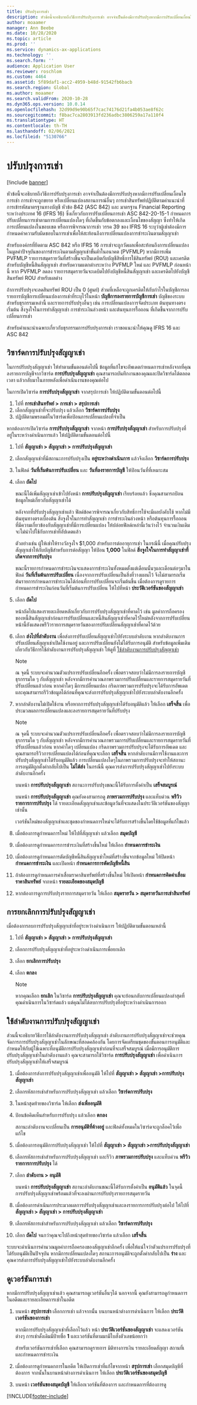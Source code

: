 ```yaml
---
title: ปรับปรุงการเช่า
description: หัวข้อนี้จะอธิบายถึงวิธีการปรับปรุงการเช่า อาจจำเป็นต้องมีการปรับปรุงหากมีการปรับเปลี่ยนเงื่อนไขการเช่า การเช่าจะถูกขยาย หรือเปลี่ยนแปลงสถานการณ์อื่นๆ
author: moaamer
manager: Ann Beebe
ms.date: 10/28/2020
ms.topic: article
ms.prod: ''
ms.service: dynamics-ax-applications
ms.technology: ''
ms.search.form: ''
audience: Application User
ms.reviewer: roschlom
ms.custom: 4464
ms.assetid: 5f89daf1-acc2-4959-b48d-91542fb6bacb
ms.search.region: Global
ms.author: moaamer
ms.search.validFrom: 2020-10-28
ms.dyn365.ops.version: 10.0.14
ms.openlocfilehash: 32d99d9e90b65f7cac74176d21fa4b053ae8f62c
ms.sourcegitcommit: f8bac7ca2803913fd236adbc3806259a17a110f4
ms.translationtype: HT
ms.contentlocale: th-TH
ms.lasthandoff: 02/06/2021
ms.locfileid: "5130766"
---
```

# <a name="adjust-leases"></a>ปรับปรุงการเช่า

[!include [banner](../includes/banner.md)]

หัวข้อนี้จะอธิบายถึงวิธีการปรับปรุงการเช่า อาจจำเป็นต้องมีการปรับปรุงหากมีการปรับเปลี่ยนเงื่อนไขการเช่า การเช่าจะถูกขยาย หรือเปลี่ยนแปลงสถานการณ์อื่นๆ การเช่าสินทรัพย์ปฏิบัติตามคำแนะนำที่การเข้ารหัสมาตรฐานทางบัญชี หัวข้อ 842 (ASC 842) และ มาตรฐาน Financial Reporting ระหว่างประเทศ 16 (IFRS 16) ซึ่งเกี่ยวกับการปรับเปลี่ยนการเช่า ASC 842-20-15-1 กำหนดการปรับเปลี่ยนการเช่าตามการเปลี่ยนแปลงใดๆ ที่เกิดขึ้นกับข้อตกลงและเงื่อนไขของสัญญา ซึ่งทำให้เกิดการเปลี่ยนแปลงในขอบเขต หรือการพิจารณาการเช่า วรรค 39 ของ IFRS 16 ระบุว่าผู้เช่าต้องมีการกำหนดค่าความรับผิดชอบในการเช่าเพื่อให้สะท้อนถึงการเปลี่ยนแปลงการชำระเงินตามสัญญาเช่า

สำหรับองค์กรที่ยึดตาม ASC 842 หรือ IFRS 16 การเช่าจะถูกวัดผลเพื่อสะท้อนถึงการเปลี่ยนแปลงในมูลค่าปัจจุบันของการชำระเงินตามสัญญาเช่าขั้นต่ำในอนาคต (PVFMLP) หากมีการเพิ่ม PVFMLP รายการสมุดรายวันที่สร้างขึ้นจะเป็นเดบิตกับบัญชีสิทธิ์การใช้สินทรัพย์ (ROU) และเครดิตสำหรับบัญชีหนี้สินสัญญาเช่า สำหรับความแตกต่างระหว่าง PVFMLP ใหม่ และ PVFMLP ก่อนหน้านี้ หาก PVFMLP ลดลง รายการสมุดรายวันจะเดบิตไปยังบัญชีหนี้สินสัญญาเช่า และเครดิตไปยังบัญชีสินทรัพย์ ROU สำหรับผลต่าง

ถ้าการปรับปรุงจะลดสินทรัพย์ ROU เป็น 0 (ศูนย์) ส่วนที่เหลือจะถูกเครดิตให้กับกำไรในบัญชีการลงรายการบัญชีการเปลี่ยนแปลงการเช่าที่ระบุไว้ในหน้า **บัญชีการลงรายการบัญชีการเช่า** บัญชีของระบบสำหรับธุรกรรมเหล่านี้ และรายการปรับปรุงอื่นๆ เช่น การเปลี่ยนแปลงการจัดประเภท ต้นทุนทางตรงเริ่มต้น สิ่งจูงใจในการทำสัญญาเช่า การชำระเงินล่วงหน้า และต้นทุนการรื้อถอน ที่เกิดขึ้นจากการปรับเปลี่ยนการเช่า

สำหรับคำแนะนำเฉพาะเกี่ยวกับธุรกรรมการปรับปรุงการเช่า เราขอแนะนำให้คุณดู IFRS 16 และ ASC 842

## <a name="lease-adjustment-wizard"></a>วิซาร์ดการปรับปรุงสัญญาเช่า

ในการปรับปรุงสัญญาเช่า ให้ทำตามขั้นตอนต่อไปนี้ ข้อมูลที่แก้ไขจะอัพเดตกำหนดการเช่าหลังจากที่คุณลงรายการบัญชีจากวิซาร์ด **การปรับปรุงสัญญาเช่า** คุณสามารถบันทึกงานของคุณและปิดวิซาร์ดได้ตลอดเวลา แล้วกลับมาในภายหลังเพื่อดำเนินงานของคุณต่อไป

ในการเปิดวิซาร์ด **การปรับปรุงสัญญาเช่า** จากสรุปการเช่า ให้ปฏิบัติตามขั้นตอนต่อไปนี้

1. ไปที่ **การเช่าสินทรัพย์ \> การเช่า \> สรุปการเช่า** 
2. เลือกสัญญาเช่าที่จะปรับปรุง แล้วเลือก **วิซาร์ดการปรับปรุง**
3. ปฏิบัติตามพรอมต์ในวิซาร์ดเพื่อป้อนการเปลี่ยนแปลงที่จำเป็น

หากต้องการเปิดวิซาร์ด **การปรับปรุงสัญญาเช่า** จากหน้า **การปรับปรุงสัญญาเช่า** สำหรับการปรับปรุงที่อยู่ในระหว่างดําเนินการแล้ว ให้ปฏิบัติตามขั้นตอนต่อไปนี้

1.  ไปที่ **สัญญาเช่า \> สัญญาเช่า \> การปรับปรุงสัญญาเช่า**
2.  เลือกสัญญาเช่าที่มีสถานะการปรับปรุงเป็น **อยู่ระหว่างดําเนินการ** แล้วจึงเลือก **วิซาร์ดการปรับปรุง**
3.  ในฟิลด์ **วันที่เริ่มต้นการปรับเปลี่ยน** และ **วันที่ลงรายการบัญชี** ให้ป้อนวันที่ที่เหมาะสม
4.  เลือก **ถัดไป**

    ขณะนี้ได้เพิ่มสัญญาเช่าเข้าไปยังหน้า **การปรับปรุงสัญญาเช่า** เรียบร้อยแล้ว ซึ่งคุณสามารถป้อนข้อมูลใหม่เกี่ยวกับสัญญาเช่าได้

    หลังจากที่ปรับปรุงสัญญาเช่าแล้ว ฟิลด์ข้อควรพิจารณาเกี่ยวกับสิทธิ์การใช้จะมีผลบังคับใช้ หากไม่มีต้นทุนทางตรงเบื้องต้น สิ่งจูงใจในการทำสัญญาเช่า การชำระเงินล่วงหน้า หรือต้นทุนการรื้อถอน ที่มีความเกี่ยวข้องกับสัญญาเช่าที่มีการเปลี่ยนแปลง ให้ปล่อยฟิลด์เหล่านี้เว้นว่างไว้ จำนวนเงินเดิมจะไม่นำไปใช้กับการเช่าที่อัปเดตแล้ว 

    ตัวอย่างเช่น ผู้ให้เช่าให้รางวัลจูงใจ $1,000 สำหรับการต่ออายุการเช่า ในกรณีนี้ เมื่อคุณปรับปรุงสัญญาเช่าให้กับบัญชีสำหรับการต่อสัญญา ให้ป้อน **1,000** ในฟิลด์ **สิ่งจูงใจในการทำสัญญาเช่าที่เกิดจากการปรับปรุง**

    ขณะนี้รายการกำหนดการชำระเงินจะแสดงการชำระเงินทั้งหมดตั้งแต่เดือนนั้นๆและเดือนต่อๆมาในฟิลด์ **วันที่เริ่มต้นการปรับเปลี่ยน** เนื่องจากการปรับเปลี่ยนเป็นสิ่งที่วางแผนไว้ จึงไม่สามารถเริ่มต้นรายการกำหนดการชำระเงินได้ก่อนที่การปรับเปลี่ยนจะเริ่มต้นขึ้น เมื่อต้องการดูรายการกำหนดการชำระเงินก่อนวันที่เริ่มต้นการปรับเปลี่ยน ให้ไปที่หน้า **ประวัติเวอร์ชันของสัญญาเช่า**

8.  เลือก **ถัดไป**

    หน้าถัดไปแสดงรายละเอียดหลักเกี่ยวกับการปรับปรุงสัญญาเช่าที่คาดไว้ เช่น มูลค่าการถือครองของหนี้สินสัญญาเช่าก่อนการปรับเปลี่ยนและหนี้สินสัญญาเช่าที่คาดไว้ใหม่หลังจากการปรับเปลี่ยน หน้านี้ยังแสดงพรีวิวรายการสมุดรายวันของการปรับเปลี่ยนสัญญาเช่าที่คาดไว้ด้วย

9.  เลือก **ส่งไปที่ลำดับงาน** เพื่อส่งการปรับเปลี่ยนสัญญาเช่าไปยังระบบลำดับงาน หากลำดับงานการปรับเปลี่ยนสัญญาเช่าเปิดใช้งานอยู่ และการปรับเปลี่ยนยังไม่ได้รับการอนุมัติ สำหรับข้อมูลเพิ่มเติมเกี่ยวกับวิธีการใช้ลำดับงานการปรับปรุงสัญญาเช่า ให้ดูที่ [ใช้ลำดับงานการปรับปรุงสัญญาเช่า](use-create-lease-wrkflw.md)

    > [!NOTE]
    > ณ จุดนี้ ระบบจะคํานวณตัวแปรการปรับเปลี่ยนอีกครั้ง เพื่อตรวจสอบว่าไม่มีการลงรายการบัญชีธุรกรรมใด ๆ กับสัญญาเช่า หลังจากมีการคํานวณภาพรวมการปรับเปลี่ยนและรายการสมุดรายวันที่ปรับเปลี่ยนแล้วก่อน หากค่าใดๆ มีการเปลี่ยนแปลง กริดภาพรวมการปรับปรุงจะได้รับการอัพเดต และคุณสามารถรีวิวข้อมูลได้ก่อนที่คุณจะส่งการปรับปรุงสัญญาเช่าไปยังระบบลำดับงานอีกครั้ง

10. หากลำดับงานไม่เปิดใช้งาน หรือหากการปรับปรุงสัญญาเช่าได้รับอนุมัติแล้ว ให้เลือก **เสร็จสิ้น** เพื่อประมวลผลการเปลี่ยนแปลงและลงรายการสมุดรายวันที่ปรับปรุง

    > [!NOTE] 
    > ณ จุดนี้ ระบบจะคํานวณตัวแปรการปรับเปลี่ยนอีกครั้ง เพื่อตรวจสอบว่าไม่มีการลงรายการบัญชีธุรกรรมใด ๆ กับสัญญาเช่า หลังจากมีการคํานวณภาพรวมการปรับเปลี่ยนและรายการสมุดรายวันที่ปรับเปลี่ยนแล้วก่อน หากค่าใดๆ เปลี่ยนแปลง กริดภาพรวมการปรับปรุงจะได้รับการอัพเดต และคุณสามารถรีวิวการเปลี่ยนแปลงได้ก่อนที่คุณจะเลือก **เสร็จสิ้น** หากลำดับงานมีการใช้งานและการปรับปรุงสัญญาเช่าได้รับอนุมัติแล้ว การเปลี่ยนแปลงใดๆในภาพรวมการปรับปรุงจะทําให้สถานะการอนุมัติถูกตั้งค่ากลับไปเป็น **ไม่ได้ส่ง** ในกรณีนี้ คุณควรส่งการปรับปรุงสัญญาเช่าไปยังระบบลำดับงานอีกครั้ง

    บนหน้า **การปรับปรุงสัญญาเช่า** สถานะการปรับปรุงขณะนี้ได้รับการตั้งค่าเป็น **เสร็จสมบูรณ์**

    บนหน้า **การปรับปรุงสัญญาเช่า** คุณยังคงสามารถดู **ภาพรวมการปรับปรุง** และแท็บด่วน **พรีวิวรายการการปรับปรุง** ได้ รายละเอียดสัญญาเช่าและข้อมูลวันที่จะแสดงในประวัติเวอร์ชันของสัญญาเช่านั้น

    เวอร์ชันใหม่ของสัญญาเช่าและชุดของกำหนดการใหม่จะได้รับการสร้างขึ้นโดยใช้ข้อมูลที่แก้ไขแล้ว 

13. เมื่อต้องการดูกำหนดการใหม่ ให้ไปที่สัญญาเช่า แล้วเลือก **สมุดบัญชี**
14. เมื่อต้องการดูกำหนดการการชำระเงินที่สร้างขึ้นใหม่ ให้เลือก **กำหนดการชำระเงิน**
15. เมื่อต้องการดูกำหนดการตัดบัญชีหนี้สินสัญญาเช่าใหม่ที่สร้างขึ้นจากข้อมูลใหม่ ให้ปิดหน้า **กำหนดการชำระเงิน** และเปิดหน้า **กำหนดการการตัดบัญชีหนี้สิน**
16. ถ้าต้องการดูกำหนดการค่าเสื่อมราคาสินทรัพย์ที่สร้างขึ้นใหม่ ให้เปิดหน้า **กำหนดการคิดค่าเสื่อมราคาสินทรัพย์** จากหน้า **รายละเอียดของสมุดบัญชี**
17. หากต้องการดูการปรับปรุงรายการสมุดรายวัน ให้เลือก **สมุดรายวัน \> สมุดรายวันการเช่าสินทรัพย์**

## <a name="cancel-a-lease-adjustment"></a>การยกเลิกการปรับปรุงสัญญาเช่า

เมื่อต้องการลบการปรับปรุงสัญญาเช่าที่อยู่ระหว่างดําเนินการ ให้ปฏิบัติตามขั้นตอนเหล่านี้

1.  ไปที่ **สัญญาเช่า \> สัญญาเช่า \> การปรับปรุงสัญญาเช่า**
2.  เลือกการปรับปรุงสัญญาเช่าที่อยู่ระหว่างดําเนินการเพื่อยกเลิก
3.  เลือก **ยกเลิกการปรับปรุง** 
4.  เลือก **ตกลง**

    > [!NOTE] 
    > หากคุณเลือก **ยกเลิก** ในวิซาร์ด **การปรับปรุงสัญญาเช่า** คุณจะย้อนกลับการเปลี่ยนแปลงล่าสุดที่คุณดําเนินการในวิซาร์ดแล้ว แต่คุณไม่ได้ลบการปรับปรุงที่อยู่ระหว่างดําเนินการออก

## <a name="use-the-lease-adjustment-workflow"></a>ใช้ลำดับงานการปรับปรุงสัญญาเช่า

ส่วนนี้จะอธิบายวิธีการใช้ลำดับงานการปรับปรุงสัญญาเช่า ลำดับงานการปรับปรุงสัญญาเช่าจะช่วยคุณจัดการการปรับปรุงสัญญาเช่าในลักษณะที่สอดคล้องกัน โดยการจัดเตรียมชุดของขั้นตอนการอนุมัติและกําหนดให้กับผู้ใช้เฉพาะที่อนุมัติการปรับปรุงสัญญาเช่าก่อนที่จะเสร็จสมบูรณ์ เมื่อมีการอนุมัติการปรับปรุงสัญญาเช่าในลำดับงานแล้ว คุณจะสามารถใช้วิซาร์ด **การปรับปรุงสัญญาเช่า** เพื่อดําเนินการปรับปรุงสัญญาเช่าให้เสร็จสมบูรณ์

1.  เมื่อต้องการส่งการปรับปรุงสัญญาเช่าเพื่ออนุมัติ ให้ไปที่ **สัญญาเช่า \> สัญญาเช่า \>การปรับปรุงสัญญาเช่า**
2.  เลือกรหัสการเช่าสำหรับการปรับปรุงสัญญาเช่า แล้วเลือก **วิซาร์ดการปรับปรุง**
3.  ในหน้าสุดท้ายของวิซาร์ด ให้เลือก **ส่งเพื่ออนุมัติ**
4.  ป้อนข้อคิดเห็นสำหรับการปรับปรุง แล้วเลือก **ตกลง**

    สถานะลำดับงานจะเปลี่ยนเป็น **การอนุมัติที่ค้างอยู่** และฟิลด์ทั้งหมดในวิซาร์ดจะถูกล็อคไว้เพื่อแก้ไข

5.  เมื่อต้องการอนุมัติการปรับปรุงสัญญาเช่า ให้ไปที่ **สัญญาเช่า \> สัญญาเช่า \>การปรับปรุงสัญญาเช่า**
6.  เลือกรหัสการเช่าสำหรับการปรับปรุงสัญญาเช่า และรีวิว **ภาพรวมการปรับปรุง** และแท็บด่วน **พรีวิวรายการการปรับปรุง** ได้
7.  เลือก **ลำดับงาน \> อนุมัติ**

    บนหน้า **การปรับปรุงสัญญาเช่า** สถานะลำดับงานขณะนี้ได้รับการตั้งค่าเป็น **อนุมัติแล้ว** ในจุดนี้ การปรับปรุงสัญญาเช่าพร้อมแล้วที่จะลงผ่านการปรับปรุงรายการสมุดรายวัน

8.  เมื่อต้องการดําเนินการประมวลผลการปรับปรุงสัญญาเช่าและลงรายการการปรับปรุงต่อไป ให้ไปที่ **สัญญาเช่า \> สัญญาเช่า \> การปรับปรุงสัญญาเช่า**
9.  เลือกรหัสการเช่าสำหรับการปรับปรุงสัญญาเช่า แล้วเลือก **วิซาร์ดการปรับปรุง**
10. เลือก **ถัดไป** จนกว่าคุณจะไปถึงหน้าสุดท้ายของวิซาร์ด แล้วเลือก **เสร็จสิ้น**

ระบบจะดําเนินการคำนวณมูลค่าการถือครองของสัญญาเช่าอีกครั้ง เพื่อให้แน่ใจว่าตัวแปรการปรับปรุงที่ได้รับอนุมัติเป็นปัจจุบัน หากมีการเปลี่ยนแปลงใดๆ สถานะการอนุมัติจะถูกตั้งค่ากลับไปเป็น **ร่าง** และคุณควรส่งการปรับปรุงสัญญาเช่าไปยังระบบลำดับงานอีกครั้ง

## <a name="view-lease-versions"></a>ดูเวอร์ชันการเช่า

หากมีการปรับปรุงสัญญาเช่าแล้ว คุณสามารถดูเวอร์ชันอื่นๆได้ นอกจากนี้ คุณยังสามารถดูกำหนดการในอดีตและรายละเอียดการเช่าในอดีต

1. บนหน้า **สรุปการเช่า** เลือกการเช่า แล้วจากนั้น บนบานหน้าต่างการดำเนินการ ให้เลือก **ประวัติเวอร์ชันของการเช่า**

    หากมีการปรับปรุงสัญญาเช่าที่เลือกไว้แล้ว หน้า **ประวัติเวอร์ชันของสัญญาเช่า** จะแสดงเวอร์ชันต่างๆ การเช่าดั้งเดิมมีป้ายชื่อ **1** และเวอร์ชันที่ตามมามีใบสั่งตัวเลขน้อยกว่า

    สำหรับเวอร์ชันการเช่าที่เลือก คุณสามารถดูรายการ มิติทางการเงิน รายละเอียดสัญญา สถานที่เ และกำหนดการชำระเงิน

2. เมื่อต้องการดูกำหนดกการในอดีต ให้เปิดการเช่าที่แก้ไขจากหน้า **สรุปการเช่า** เลือกสมุดบัญชีที่ต้องการ จากนั้นในบานหน้าต่างการดำเนินการ ให้เลือก **ประวัติเวอร์ชันของสมุดบัญชี**
3. บนหน้า **เวอร์ชันของสมุดบัญชี** ให้เลือกเวอร์ชันที่ต้องการ และกำหนดการที่ต้องการดู


[!INCLUDE[footer-include](../../includes/footer-banner.md)]